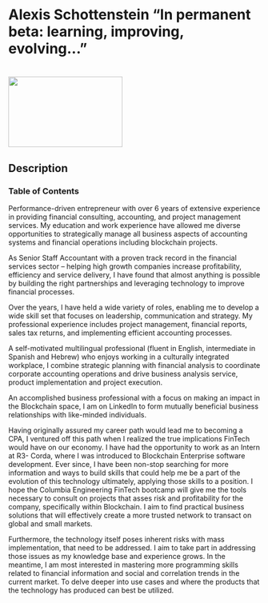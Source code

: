 # Alexis Schottenstein “In permanent beta: learning, improving, evolving...”
# <img style="-webkit-user-select: none;margin: auto;cursor: zoom-in;" src="https://blockgeeks.com/wp-content/uploads/2016/09/transactioncycle-1024x552.jpg" width="228" height="141">

## Description

### Table of Contents
Performance-driven entrepreneur with over 6 years of extensive experience in providing financial consulting, accounting, and project management services. My education and work experience have allowed me diverse opportunities to strategically manage all business aspects of accounting systems and financial operations including blockchain projects.

As Senior Staff Accountant with a proven track record in the financial services sector – helping high growth companies increase profitability, efficiency and service delivery, I have found that almost anything is possible by building the right partnerships and leveraging technology to improve financial processes.

Over the years, I have held a wide variety of roles, enabling me to develop a wide skill set that focuses on leadership, communication and strategy. My professional experience includes project management, financial reports, sales tax returns, and implementing efficient accounting processes.

A self-motivated multilingual professional (fluent in English, intermediate in Spanish and Hebrew) who enjoys working in a culturally integrated workplace, I combine strategic planning with financial analysis to coordinate corporate accounting operations and drive business analysis service, product implementation and project execution.

An accomplished business professional with a focus on making an impact in the Blockchain space, I am on LinkedIn to form mutually beneficial business relationships with like-minded individuals. 

Having originally assured my career path would lead me to becoming a CPA, I ventured off this path when I realized the true implications FinTech would have on our economy. I have had the opportunity to work as an Intern at R3- Corda, where I was introduced to Blockchain Enterprise software development. Ever since, I have been non-stop searching for more information and ways to build skills that could help me be a part of the evolution of this technology ultimately, applying those skills to a position. I hope the Columbia Engineering FinTech bootcamp will give me the tools necessary to consult on projects that asses risk and profitability for the company, specifically within Blockchain. I aim to find practical business solutions that will effectively create a more trusted network to transact on global and small markets. 

Furthermore, the technology itself poses inherent risks with mass implementation, that need to be addressed. I aim to take part in addressing those issues as my knowledge base and experience grows. In the meantime, I am most interested in mastering more programming skills related to financial information and social and correlation trends in the current market. To delve deeper into use cases and where the products that the technology has produced can best be utilized.
